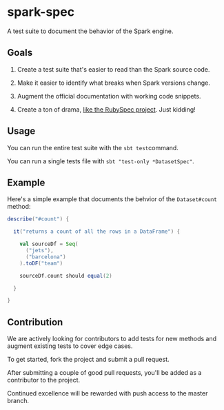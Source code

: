 # spark-spec

A test suite to document the behavior of the Spark engine.

## Goals

1. Create a test suite that's easier to read than the Spark source code.

2. Make it easier to identify what breaks when Spark versions change.

3. Augment the official documentation with working code snippets.

4. Create a ton of drama, [like the RubySpec project](https://news.ycombinator.com/item?id=8821015).  Just kidding!

## Usage

You can run the entire test suite with the `sbt test`command.

You can run a single tests file with `sbt "test-only *DatasetSpec"`.

## Example

Here's a simple example that documents the behvior of the `Dataset#count` method:

```scala
describe("#count") {

  it("returns a count of all the rows in a DataFrame") {

    val sourceDf = Seq(
      ("jets"),
      ("barcelona")
    ).toDF("team")

    sourceDf.count should equal(2)

  }

}
```

## Contribution

We are actively looking for contributors to add tests for new methods and augment existing tests to cover edge cases.

To get started, fork the project and submit a pull request.

After submitting a couple of good pull requests, you'll be added as a contributor to the project.

Continued excellence will be rewarded with push access to the master branch.
